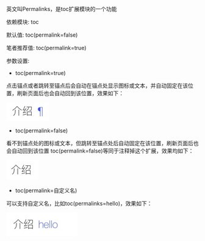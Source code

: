 英文叫Permalinks，是toc扩展模块的一个功能

依赖模块: toc

默认值: toc(permalink=false)

笔者推荐值: toc(permalink=true)

参数设置:

- toc(permalink=true)

点击锚点或者跳转至锚点后会自动在锚点处显示图标或文本，并自动固定在该位置，刷新页面后也会自动回到该位置，效果如下：

![](/img/permalinks_true.png)

- toc(permalink=false)

看不到锚点处的图标或文本，但跳转至锚点处后自动固定在该位置，刷新页面后也会自动回到该位置
toc(permalink=false)等同于注释掉这个扩展，效果均如下：

![](/img/permalinks_false.png)

- toc(permalink=自定义名)

可以支持自定义名，比如toc(permalinks=hello)，效果如下：

![](/img/permalinks_hello.png)
